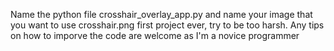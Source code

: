 Name the python file crosshair_overlay_app.py and name your image that you want to use crosshair.png
first project ever, try to be too harsh. Any tips on how to imporve the code are welcome as I'm a novice programmer
